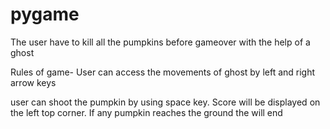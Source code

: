 # pygame
The user have to kill all the pumpkins before gameover with the help of a ghost

Rules of game-
User can access the movements of ghost by left and right arrow keys

user can shoot the pumpkin by using space key.
Score will be displayed on the left top corner.
If any pumpkin reaches the ground the will end
